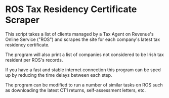 # ROS Tax Residency Certificate Scraper

This script takes a list of clients managed by a Tax Agent on Revenue's Online Service ("ROS") and scrapes the site for each company's latest tax residency certificate.

The program will also print a list of companies not considered to be Irish tax resident per ROS's records.

If you have a fast and stable internet connection this program can be sped up by reducing the time delays between each step.

The program can be modified to run a number of similar tasks on ROS such as downloading the latest CT1 returns, self-assessment letters, etc.
